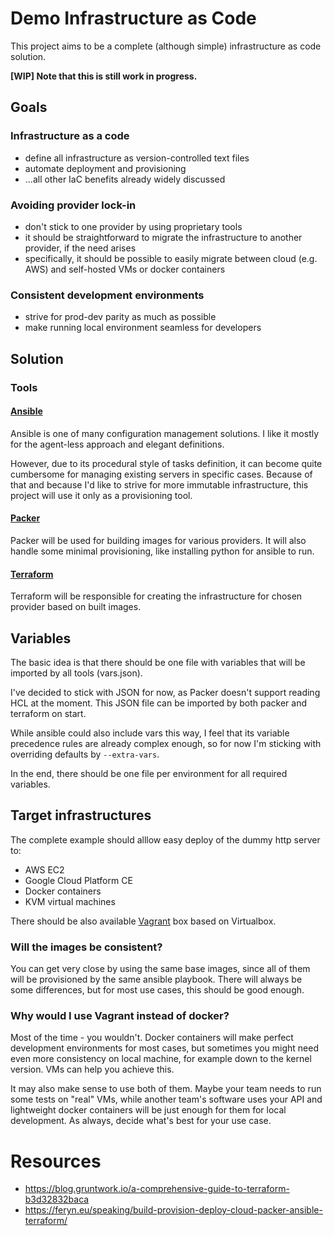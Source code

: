 # Demo Infrastructure as Code

This project aims to be a complete (although simple) infrastructure as code solution.

**[WIP] Note that this is still work in progress.**

## Goals

### Infrastructure as a code

* define all infrastructure as version-controlled text files
* automate deployment and provisioning
* ...all other IaC benefits already widely discussed

### Avoiding provider lock-in

* don't stick to one provider by using proprietary tools
* it should be straightforward to migrate the infrastructure to another provider, if the need arises
* specifically, it should be possible to easily migrate between cloud (e.g. AWS) and self-hosted VMs or docker containers

### Consistent development environments

* strive for prod-dev parity as much as possible
* make running local environment seamless for developers

## Solution

### Tools

#### [Ansible](https://ansible.com)

Ansible is one of many configuration management solutions. I like it mostly for the agent-less approach and elegant definitions.

However, due to its procedural style of tasks definition, it can become quite cumbersome for managing existing servers in specific cases.
Because of that and because I'd like to strive for more immutable infrastructure, this project will use it only as a provisioning tool.

#### [Packer](https://packer.io)

Packer will be used for building images for various providers. It will also handle some minimal provisioning, like installing python for ansible to run.

#### [Terraform](https://terraform.io)

Terraform will be responsible for creating the infrastructure for chosen provider based on built images.

## Variables

The basic idea is that there should be one file with variables that will be imported by all tools (vars.json).

I've decided to stick with JSON for now, as Packer doesn't support reading HCL at the moment. This JSON file can be imported by both packer and terraform on start.

While ansible could also include vars this way, I feel that its variable precedence rules are already complex enough, so for now I'm sticking with overriding defaults by `--extra-vars`.

In the end, there should be one file per environment for all required variables.

## Target infrastructures

The complete example should alllow easy deploy of the dummy http server to:

* AWS EC2
* Google Cloud Platform CE
* Docker containers
* KVM virtual machines

There should be also available [Vagrant](https://vagrantup.com/) box based on Virtualbox.

### Will the images be consistent?

You can get very close by using the same base images, since all of them will be provisioned by the same ansible playbook. There will always be some differences, but for most use cases, this should be good enough.

### Why would I use Vagrant instead of docker?

Most of the time - you wouldn't. Docker containers will make perfect development environments for most cases, but sometimes you might need even more consistency on local machine, for example down to the kernel version. VMs can help you achieve this.

It may also make sense to use both of them. Maybe your team needs to run some tests on "real" VMs, while another team's software uses your API and lightweight docker containers will be just enough for them for local development. As always, decide what's best for your use case.

# Resources

* https://blog.gruntwork.io/a-comprehensive-guide-to-terraform-b3d32832baca
* https://feryn.eu/speaking/build-provision-deploy-cloud-packer-ansible-terraform/
